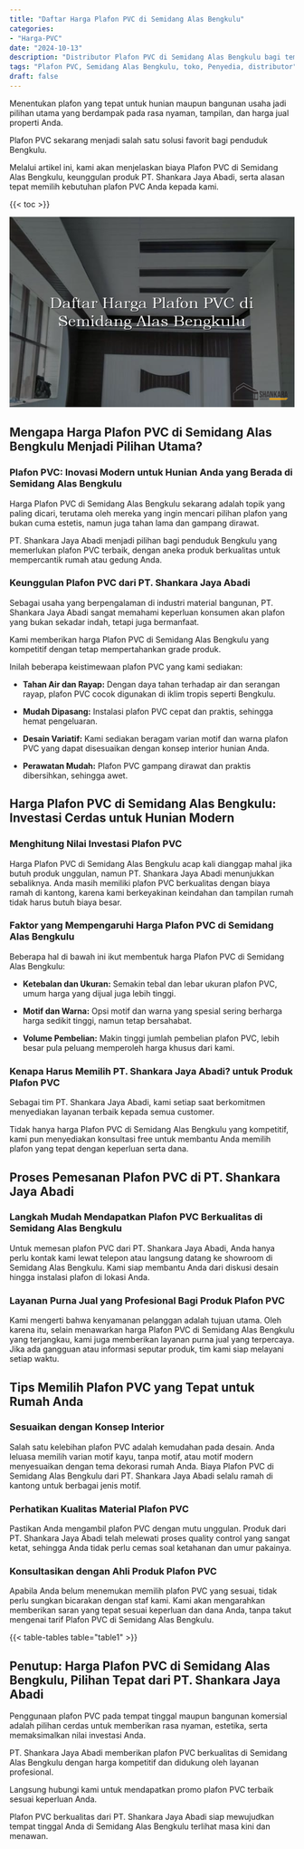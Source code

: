 ```yaml
---
title: "Daftar Harga Plafon PVC di Semidang Alas Bengkulu"
categories: 
- "Harga-PVC"
date: "2024-10-13"
description: "Distributor Plafon PVC di Semidang Alas Bengkulu bagi tempat tinggal, office, serta toko. Panel berkualitas, beragam motif, warna elegan, beserta layanan pemasangan ditangani oleh tim profesional serta garansi resmi!|Layanan distribusi Plafon PVC di Semidang Alas Bengkulu bagi kebutuhan tempat tinggal, kantor, atau gerai, beserta produk terbaik dan instalasi oleh tenaga ahli profesional serta kepastian resmi.|Solusi Plafon PVC di Semidang Alas Bengkulu yang andal untuk tempat tinggal, office, serta gerai, bersama material terbaik dan penempatan dikerjakan oleh teknisi berpengalaman serta kepastian resmi.|Distribusi Plafon PVC di Semidang Alas Bengkulu untuk tempat tinggal, kantor, dan toko, dengan panel berkualitas dan pemasangan ditangani oleh tenaga ahli berpengalaman, disertai beserta kepastian resmi.}"
tags: "Plafon PVC, Semidang Alas Bengkulu, toko, Penyedia, distributor"
draft: false
---
```


Menentukan plafon yang tepat untuk hunian maupun bangunan usaha jadi pilihan utama yang berdampak pada rasa nyaman, tampilan, dan harga jual properti Anda.

Plafon PVC sekarang menjadi salah satu solusi favorit bagi penduduk Bengkulu.

Melalui artikel ini, kami akan menjelaskan biaya Plafon PVC di Semidang Alas Bengkulu, keunggulan produk PT. Shankara Jaya Abadi, serta alasan tepat memilih kebutuhan plafon PVC Anda kepada kami.

{{< toc >}}

![Daftar Harga Plafon PVC di Semidang Alas Bengkulu](/images/Harga-PVC/Daftar-Harga-Plafon-PVC-di-Semidang-Alas-Bengkulu.png)


## Mengapa Harga Plafon PVC di Semidang Alas Bengkulu Menjadi Pilihan Utama?

### Plafon PVC: Inovasi Modern untuk Hunian Anda yang Berada di Semidang Alas Bengkulu

Harga Plafon PVC di Semidang Alas Bengkulu sekarang adalah topik yang paling dicari, terutama oleh mereka yang ingin mencari pilihan plafon yang bukan cuma estetis, namun juga tahan lama dan gampang dirawat.

PT. Shankara Jaya Abadi menjadi pilihan bagi penduduk Bengkulu yang memerlukan plafon PVC terbaik, dengan aneka produk berkualitas untuk mempercantik rumah atau gedung Anda.

### Keunggulan Plafon PVC dari PT. Shankara Jaya Abadi

Sebagai usaha yang berpengalaman di industri material bangunan, PT. Shankara Jaya Abadi sangat memahami keperluan konsumen akan plafon yang bukan sekadar indah, tetapi juga bermanfaat.

Kami memberikan harga Plafon PVC di Semidang Alas Bengkulu yang kompetitif dengan tetap mempertahankan grade produk.

Inilah beberapa keistimewaan plafon PVC yang kami sediakan:

- **Tahan Air dan Rayap:** Dengan daya tahan terhadap air dan serangan rayap, plafon PVC cocok digunakan di iklim tropis seperti Bengkulu.

- **Mudah Dipasang:** Instalasi plafon PVC cepat dan praktis, sehingga hemat pengeluaran.

- **Desain Variatif:** Kami sediakan beragam varian motif dan warna plafon PVC yang dapat disesuaikan dengan konsep interior hunian Anda.

- **Perawatan Mudah:** Plafon PVC gampang dirawat dan praktis dibersihkan, sehingga awet.

## Harga Plafon PVC di Semidang Alas Bengkulu: Investasi Cerdas untuk Hunian Modern

### Menghitung Nilai Investasi Plafon PVC

Harga Plafon PVC di Semidang Alas Bengkulu acap kali dianggap mahal jika butuh produk unggulan, namun PT. Shankara Jaya Abadi menunjukkan sebaliknya. Anda masih memiliki plafon PVC berkualitas dengan biaya ramah di kantong, karena kami berkeyakinan keindahan dan tampilan rumah tidak harus butuh biaya besar.

### Faktor yang Mempengaruhi Harga Plafon PVC di Semidang Alas Bengkulu

Beberapa hal di bawah ini ikut membentuk harga Plafon PVC di Semidang Alas Bengkulu:

- **Ketebalan dan Ukuran:** Semakin tebal dan lebar ukuran plafon PVC, umum harga yang dijual juga lebih tinggi.

- **Motif dan Warna:** Opsi motif dan warna yang spesial sering berharga harga sedikit tinggi, namun tetap bersahabat.

- **Volume Pembelian:** Makin tinggi jumlah pembelian plafon PVC, lebih besar pula peluang memperoleh harga khusus dari kami.

### Kenapa Harus Memilih PT. Shankara Jaya Abadi? untuk Produk Plafon PVC

Sebagai tim PT. Shankara Jaya Abadi, kami setiap saat berkomitmen menyediakan layanan terbaik kepada semua customer.

Tidak hanya harga Plafon PVC di Semidang Alas Bengkulu yang kompetitif, kami pun menyediakan konsultasi free untuk membantu Anda memilih plafon yang tepat dengan keperluan serta dana.

## Proses Pemesanan Plafon PVC di PT. Shankara Jaya Abadi

### Langkah Mudah Mendapatkan Plafon PVC Berkualitas di Semidang Alas Bengkulu

Untuk memesan plafon PVC dari PT. Shankara Jaya Abadi, Anda hanya perlu kontak kami lewat telepon atau langsung datang ke showroom di Semidang Alas Bengkulu. Kami siap membantu Anda dari diskusi desain hingga instalasi plafon di lokasi Anda.

### Layanan Purna Jual yang Profesional Bagi Produk Plafon PVC

Kami mengerti bahwa kenyamanan pelanggan adalah tujuan utama. Oleh karena itu, selain menawarkan harga Plafon PVC di Semidang Alas Bengkulu yang terjangkau, kami juga memberikan layanan purna jual yang terpercaya. Jika ada gangguan atau informasi seputar produk, tim kami siap melayani setiap waktu.

## Tips Memilih Plafon PVC yang Tepat untuk Rumah Anda

### Sesuaikan dengan Konsep Interior

Salah satu kelebihan plafon PVC adalah kemudahan pada desain. Anda leluasa memilih varian motif kayu, tanpa motif, atau motif modern menyesuaikan dengan tema dekorasi rumah Anda. Biaya Plafon PVC di Semidang Alas Bengkulu dari PT. Shankara Jaya Abadi selalu ramah di kantong untuk berbagai jenis motif.

### Perhatikan Kualitas Material Plafon PVC

Pastikan Anda mengambil plafon PVC dengan mutu unggulan. Produk dari PT. Shankara Jaya Abadi telah melewati proses quality control yang sangat ketat, sehingga Anda tidak perlu cemas soal ketahanan dan umur pakainya.

### Konsultasikan dengan Ahli Produk Plafon PVC

Apabila Anda belum menemukan memilih plafon PVC yang sesuai, tidak perlu sungkan bicarakan dengan staf kami. Kami akan mengarahkan memberikan saran yang tepat sesuai keperluan dan dana Anda, tanpa takut mengenai tarif Plafon PVC di Semidang Alas Bengkulu.

{{< table-tables table="table1" >}}

## Penutup: Harga Plafon PVC di Semidang Alas Bengkulu, Pilihan Tepat dari PT. Shankara Jaya Abadi

Penggunaan plafon PVC pada tempat tinggal maupun bangunan komersial adalah pilihan cerdas untuk memberikan rasa nyaman, estetika, serta memaksimalkan nilai investasi Anda.

PT. Shankara Jaya Abadi memberikan plafon PVC berkualitas di Semidang Alas Bengkulu dengan harga kompetitif dan didukung oleh layanan profesional.

Langsung hubungi kami untuk mendapatkan promo plafon PVC terbaik sesuai keperluan Anda.

Plafon PVC berkualitas dari PT. Shankara Jaya Abadi siap mewujudkan tempat tinggal Anda di Semidang Alas Bengkulu terlihat masa kini dan menawan.